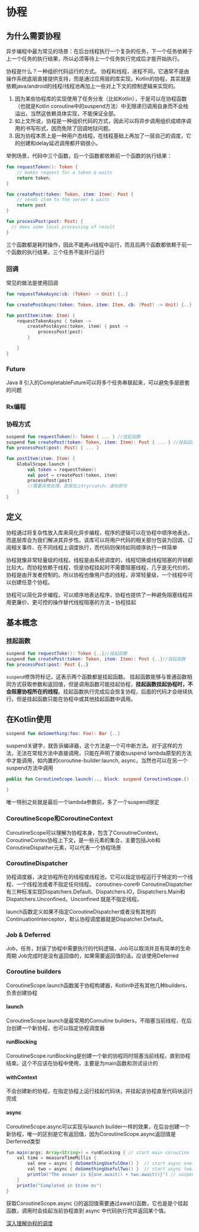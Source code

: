 # 协程

## 为什么需要协程

异步编程中最为常见的场景：在后台线程执行一个复杂的任务，下一个任务依赖于上一个任务的执行结果，所以必须等待上一个任务执行完成后才能开始执行。

协程是什么？一种组织代码运行的方式。
协程和线程，进程不同，它通常不是由操作系统底层直接提供支持，而是通过应用层的库实现，Kotlin的协程，其实就是依赖java/android的线程/线程池再加上一些对上下文的控制逻辑来实现的。

1. 因为某些协程库的实现使用了任务分发（比如Kotlin），于是可以在协程函数（也就是Kotlin coroutine中的suspend方法）中无限递归调用自身而不会栈溢出，当然这依赖具体实现，不能保证全部。
2. 如上文所说，协程是一种组织代码的方式，因此可以将异步调用组织成顺序调用的书写形式，因而免除了回调地狱问题。
3. 因为协程本质上是一种用户态线程，在线程基础上再加了一层自己的调度，它的创建和delay延迟调用都开销很小。

举例场景，代码中三个函数，后一个函数都依赖前一个函数的执行结果：

```kt
fun requestToken(): Token {
    // makes request for a token & waits
    return token;
}

fun createPost(token: Token, item: Item): Post {
    // sends item to the server & waits
    return post
}

fun processPost(post: Post) {
  // does some local processing of result
}
```

三个函数都是耗时操作，因此不能再ui线程中运行，而且后两个函数都依赖于前一个函数的执行结果，三个任务不能并行运行

### 回调

常见的做法是使用回调

```kt
fun requestTokeAsync(cb: (Token) -> Unit) {..}

fun createPostAsync(token: Token, item: Item, cb: (Post) -> Unit) {..}

fun postItem(item: Item) {
    requestTokenAsync { token ->
        createPostAsync(token, item) { post ->
            processPost(post)
        }

    }
}
```

### Future

Java 8 引入的CompletableFuture可以将多个任务串联起来，可以避免多层嵌套的问题

### Rx编程

### 协程方式

```kt
suspend fun requestToken(): Token { ... } //挂起函数
suspend fun createPost(token: Token, item: Item): Post { ... } //挂起函数
fun processPost(post: Post) { ... }

fun postItem(item: Item) {
    GlobalScope.launch {
        val token = requestToken()
        val post = createPost(token, item)
        processPost(post)
        //需要异常处理，直接加上try/catch，语句即可
    }
}
```

## 定义

协程通过将复杂性放入库来简化异步编程，程序的逻辑可以在协程中顺序地表达，而底层库会为我们解决其异步性。该库可以将用户代码的相关部分包装为回调、订阅相关事件、在不同线程上调度执行，而代码则保持如同顺序执行一样简单

协程就像非常轻量级的线程。线程是由系统调度的，线程切换或线程阻塞的开销都比较大。而协程依赖于线程，但是协程挂起时不需要阻塞线程，几乎是无代价的，协程是由开发者控制的。所以协程也像用户态的线程，非常轻量级，一个线程中可以创建任意个协程。

协程可以简化异步编程，可以顺序地表达程序，协程也提供了一种避免阻塞线程并用更廉价、更可控的操作替代线程阻塞的方法 – 协程挂起

## 基本概念

### 挂起函数

```kt
suspend fun requestToke(): Token {..}//挂起函数
suspend fun createPost(token: Token, item: Item): Post {..}//挂起函数
fun processPost(post: Post {..}
```

`suspend`修饰符标记，这表示两个函数都是挂起函数。
挂起函数能够与普通函数相同方式获取参数和返回值，但是调用函数可能挂起协程，**挂起函数挂起协程时，不会阻塞协程所在的线程**。挂起函数执行完成后会恢复协程，后面的代码才会继续执行。但是挂起函数只能在协程中或其他挂起函数中调用。

## 在Kotlin使用

```kt
suspend fun doSomething(foo: Foo): Bar {..}
```

suspend关键字，就告诉编译器，这个方法是一个可中断方法。对于这样的方法，无法在常规方法中直接调用，只能在声明了接收suspend lambda原型的方法中才能调用，如内置的coroutine-builder:launch, async，当然也可以在另一个suspend方法中调用

```kt
public fun CoroutineScope.launch(.., block: suspend CoroutineScope.() -> Unit): Job {

}
```

唯一特别之处就是最后一个lambda参数前，多了一个suspend限定

### CoroutineScope和CoroutineContext

CoroutineScope可以理解为协程本身，包含了CoroutineContext。
CoroutineContex协程上下文，是一些元素的集合，主要包括Job和CoroutineDispather元素，可以代表一个协程场景

### CoroutineDispatcher

协程调度器，决定协程所在的线程或线程池，它可以指定协程运行于特定的一个线程、一个线程池或者不指定任何线程。
coroutines-core中 CoroutineDispatcher 有三种标准实现Dispatchers.Default、Dispatchers.IO，Dispatchers.Main和Dispatchers.Unconfined，Unconfined 就是不指定线程。

launch函数定义如果不指定CoroutineDispatcher或者没有其他的ContinuationInterceptor，默认协程调度器就是Dispatcher.Default。

### Job & Deferred

Job，任务，封装了协程中需要执行的代码逻辑，Job可以取消并且有简单的生命周期
Job完成时是没有返回值的，如果需要返回值的话。应该使用Deferred

### Coroutine builders

CoroutineScope.launch函数属于协程构建器，Kotlin中还有其他几种builders，负责创建协程

#### launch

CoroutineScope.launch是最常用的Coroutine builders，不阻塞当前线程，在后台创建一个新协程，也可以指定协程调度器

#### runBlocking

CoroutineScope.runBlocking是创建一个新的协程同时阻塞当前线程，直到协程结束。这个不应该在协程中使用，主要是为main函数和测试设计的

#### withContext

不会创建新的协程，在指定协程上运行挂起代码块，并挂起该协程直至代码块运行完成

#### async

CoroutineScope.async可以实现与launch builder一样的效果，在后台创建一个新协程，唯一的区别是它有返回值，因为CoroutineScope.async返回值是Derferred类型

```java
fun main(args: Array<String>) = runBlocking { // start main coroutine
    val time = measureTimeMillis {
        val one = async { doSomethingUsefulOne() }  // start async one coroutine without suspend main coroutine
        val two = async { doSomethingUsefulTwo() }  // start async two coroutine without suspend main coroutine
        println("The answer is ${one.await() + two.await()}") // suspend main coroutine for waiting two async coroutines to finish
    }
    println("Completed in $time ms")
}
```

获取CoroutineScope.async {}的返回值需要通过await()函数，它也是是个挂起函数，调用时会挂起当前协程直到 async 中代码执行完并返回某个值。

[深入理解协程的调度](深入理解协程的调度.md)

